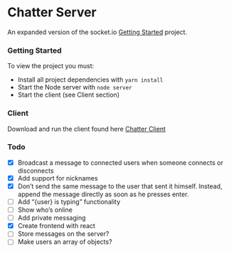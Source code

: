 # Chatter Server

An expanded version of the socket.io [Getting Started](http://socket.io/get-started/chat/) project.

### Getting Started

To view the project you must:

* Install all project dependencies with `yarn install`
* Start the Node server with `node server`
* Start the client (see Client section)

### Client

Download and run the client found here [Chatter Client](https://github.com/jeanmarcjones/chatter)

### Todo

- [x] Broadcast a message to connected users when someone connects or disconnects
- [x] Add support for nicknames
- [x] Don’t send the same message to the user that sent it himself. Instead, append the message directly as soon as he presses enter.
- [ ] Add “{user} is typing” functionality
- [ ] Show who’s online
- [ ] Add private messaging
- [x] Create frontend with react
- [ ] Store messages on the server?
- [ ] Make users an array of objects?
